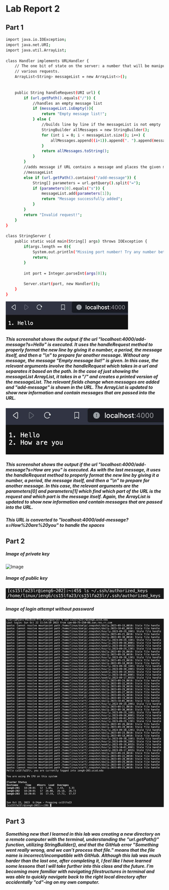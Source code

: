 # Lab Report 2

## Part 1

``` bash
import java.io.IOException;
import java.net.URI;
import java.util.ArrayList;

class Handler implements URLHandler {
    // The one bit of state on the server: a number that will be manipulated by
    // various requests.
    ArrayList<String> messageList = new ArrayList<>();
    

    public String handleRequest(URI url) {
        if (url.getPath().equals("/")) {
            //handles an empty message list
            if (messageList.isEmpty()){
                return "Empty message list!";
            } else {
                //builds line by line if the messageList is not empty
                StringBuilder allMessages = new StringBuilder();
                for (int i = 0; i < messageList.size(); i++) {
                    allMessages.append((i+1)).append(". ").append(messageList.get(i)).append("\n");
                }
                return allMessages.toString();
            }
        }
        //adds message if URL contains a message and places the given message to
        //messageList
        else if (url.getPath().contains("/add-message")) {
            String[] parameters = url.getQuery().split("=");
            if (parameters[0].equals("s")) {
                messageList.add(parameters[1]);
                return "Message successfully added";
            }
        }
        return "Invalid request!";
    }
}

class StringServer {
    public static void main(String[] args) throws IOException {
        if(args.length == 0){
            System.out.println("Missing port number! Try any number between 1024 to 49151");
            return;
        }

        int port = Integer.parseInt(args[0]);

        Server.start(port, new Handler());
    }
}

```

![Image](Lab2Screenshot.jpg)

##### This screenshot shows the output if the url "localhost:4000/add-message?s=Hello" is executed. It uses the handleRequest method to properly format the new line by giving it a number, a period, the message itself, and then a "\n" to prepare for another message. Without any message, the message "Empty message list!" is given. In this case, the relevant arguments involve the handleRequest which takes in a url and separates it based on the path. In the case of just showing the messageList ArrayList, it takes in a "/" and creates a printed version of the messageList. The relevant fields change when messages are added and "add-message" is shown in the URL. The ArrayList is updated to show new information and contain messages that are passed into the URL.

![Image](Lab2Screnshot2.jpg)

##### This screenshot shows the output if the url "localhost:4000/add-message?s=How are you" is executed. As with the last message, it uses the handleRequest method to properly format the new line by giving it a number, a period, the message itself, and then a "\n" to prepare for another message. In this case, the relevant arguments are the parameters[0] and parameters[1] which find which part of the URL is the request and which part is the message itself. Again, the ArrayList is updated to show new information and contain messages that are passed into the URL.

##### This URL is converted to "localhost:4000/add-message?s=How%20are%20you" to handle the spaces

## Part 2

##### Image of private key
![Image](Lab2LocalKeyNew.png)

##### Image of public key
![Image](Lab2PublicKeyNew.png)

##### Image of login attempt without password
![Image](Lab2Login.png)

## Part 3
##### Something new that I learned in this lab was creating a new directory on a remote computer with the terminal, understanding the "url.getPath()" function, utilizing StringBuilder(), and that the GitHub error "Something went really wrong, and we can’t process that file." means that the file name is incorrect/incompatible with GitHub. Although this lab was much harder than the last one, after completing it, I feel like I have learned some lessons that I will take further into this class and the future. I'm becoming more familiar with navigating filestructures in terminal and was able to quickly navigate back to the right local directory after accidentally "cd"-ing on my own computer.
